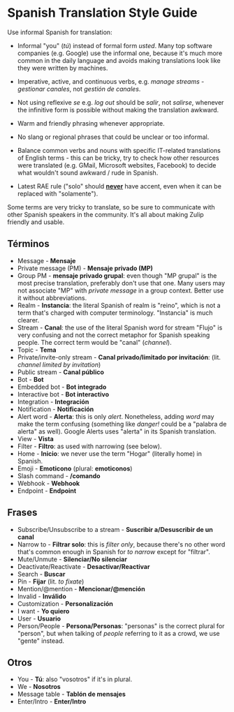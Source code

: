 # Spanish Translation Style Guide

Use informal Spanish for translation:

* Informal "you" (*tú*) instead of formal form *usted*. Many top software
  companies (e.g. Google) use the informal one, because it's much more common in
  the daily language and avoids making translations look like they were written
  by machines.

* Imperative, active, and continuous verbs, e.g. *manage streams* -
  *gestionar canales*, not *gestión de canales*.

* Not using reflexive *se* e.g. *log out* should be *salir*, not *salirse*,
  whenever the infinitive form is possible without making the translation
  awkward.

* Warm and friendly phrasing whenever appropriate.

* No slang or regional phrases that could be unclear or too informal.

* Balance common verbs and nouns with specific IT-related translations
  of English terms - this can be tricky, try to check how other
  resources were translated (e.g. GMail, Microsoft websites, Facebook)
  to decide what wouldn't sound awkward / rude in Spanish.

* Latest RAE rule ("solo" should
  [**never**](http://www.rae.es/consultas/el-adverbio-solo-y-los-pronombres-demostrativos-sin-tilde)
  have accent, even when it can be replaced with "solamente").

Some terms are very tricky to translate, so be sure to communicate
with other Spanish speakers in the community. It's all about making
Zulip friendly and usable.

## Términos
* Message - **Mensaje**
* Private message (PM) - **Mensaje privado (MP)**
* Group PM - **mensaje privado grupal**: even though "MP grupal" is the most
  precise translation, preferably don't use that one. Many users may not
  associate "MP" with *private message* in a group context. Better use it
  without abbreviations.
* Realm - **Instancia**: the literal Spanish of realm is "reino",
  which is not a term that's charged with computer
  terminology. "Instancia" is much clearer.
* Stream - **Canal**: the use of the literal Spanish word for stream
  "Flujo" is very confusing and not the correct metaphor for Spanish
  speaking people. The correct term would be "canal" (*channel*).
* Topic - **Tema**
* Private/invite-only stream - **Canal privado/limitado por invitación**: (lit.
  *channel limited by invitation*)
* Public stream - **Canal público**
* Bot - **Bot**
* Embedded bot - **Bot integrado**
* Interactive bot - **Bot interactivo**
* Integration - **Integración**
* Notification - **Notificación**
* Alert word - **Alerta**: this is only *alert*. Nonetheless, adding *word* may
  make the term confusing (something like *danger!* could be a "palabra de
  alerta" as well). Google Alerts uses "alerta" in its Spanish translation.
* View - **Vista**
* Filter - **Filtro**: as used with narrowing (see below).
* Home - **Inicio**: we never use the term "Hogar" (literally home) in Spanish.
* Emoji - **Emoticono** (plural: **emoticonos**)
* Slash command - **/comando**
* Webhook - **Webhook**
* Endpoint - **Endpoint**

## Frases
* Subscribe/Unsubscribe to a stream - **Suscribir a/Desuscribir de un canal**
* Narrow to - **Filtrar solo**: this is *filter only*, because there's no other
  word that's common enough in Spanish for *to narrow* except for "filtrar".
* Mute/Unmute - **Silenciar/No silenciar**
* Deactivate/Reactivate - **Desactivar/Reactivar**
* Search - **Buscar**
* Pin - **Fijar** (lit. *to fixate*)
* Mention/@mention - **Mencionar/@mención**
* Invalid - **Inválido**
* Customization - **Personalización**
* I want - **Yo quiero**
* User - **Usuario**
* Person/People - **Persona/Personas**: "personas" is the correct plural for
  "person", but when talking of *people* referring to it as a crowd, we use
  "gente" instead.

## Otros
* You - **Tú**: also "vosotros" if it's in plural.
* We - **Nosotros**
* Message table - **Tablón de mensajes**
* Enter/Intro - **Enter/Intro**
